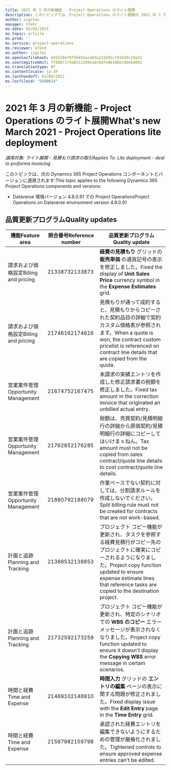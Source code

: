 ```yaml
---
title: 2021 年 3 月の新機能 - Project Operations のライト展開
description: このトピックでは、Project Operations のライト展開の 2021 年 3 月リリースで利用可能な品質更新について説明します。
author: sigitac
manager: tfehr
ms.date: 03/03/2021
ms.topic: article
ms.prod: ''
ms.service: project-operations
ms.reviewer: kfend
ms.author: sigitac
ms.openlocfilehash: bd1518ef8f5645bace63a222b92cfd16d9c19a21
ms.sourcegitcommit: f78087174a8512199a1bcbd7e8610bbc80e64801
ms.translationtype: HT
ms.contentlocale: ja-JP
ms.lasthandoff: 03/04/2021
ms.locfileid: "5500014"
---
```

# <a name="whats-new-march-2021---project-operations-lite-deployment"></a><span data-ttu-id="25c9b-103">2021 年 3 月の新機能 - Project Operations のライト展開</span><span class="sxs-lookup"><span data-stu-id="25c9b-103">What's new March 2021 - Project Operations lite deployment</span></span>

<span data-ttu-id="25c9b-104">_適用対象: ライト展開 - 見積もり請求の取引_</span><span class="sxs-lookup"><span data-stu-id="25c9b-104">_Applies To: Lite deployment - deal to proforma invoicing_</span></span>


<span data-ttu-id="25c9b-105">このトピックは、次の Dynamics 365 Project Operations コンポーネントとバージョンに適用されます:</span><span class="sxs-lookup"><span data-stu-id="25c9b-105">This topic applies to the following Dynamics 365 Project Operations components and versions:</span></span>

- <span data-ttu-id="25c9b-106">Dataverse 環境バージョン 4.8.0.91 での Project Operations</span><span class="sxs-lookup"><span data-stu-id="25c9b-106">Project Operations on Dataverse environment version 4.8.0.91</span></span> 

## <a name="quality-updates"></a><span data-ttu-id="25c9b-107">品質更新プログラム</span><span class="sxs-lookup"><span data-stu-id="25c9b-107">Quality updates</span></span>

| <span data-ttu-id="25c9b-108">**機能**</span><span class="sxs-lookup"><span data-stu-id="25c9b-108">**Feature area**</span></span> | <span data-ttu-id="25c9b-109">**照合番号**</span><span class="sxs-lookup"><span data-stu-id="25c9b-109">**Reference number**</span></span> | <span data-ttu-id="25c9b-110">**品質更新プログラム**</span><span class="sxs-lookup"><span data-stu-id="25c9b-110">**Quality update**</span></span> |
| --- | --- | --- |
| <span data-ttu-id="25c9b-111">請求および価格設定</span><span class="sxs-lookup"><span data-stu-id="25c9b-111">Billing and pricing</span></span> | <span data-ttu-id="25c9b-112">2133873</span><span class="sxs-lookup"><span data-stu-id="25c9b-112">2133873</span></span> | <span data-ttu-id="25c9b-113">**経費の見積もり** グリッドの **販売単価** の通貨記号の表示を修正しました。</span><span class="sxs-lookup"><span data-stu-id="25c9b-113">Fixed the display of **Unit Sales Price** currency symbol in the **Expense Estimates** grid.</span></span> |
| <span data-ttu-id="25c9b-114">請求および価格設定</span><span class="sxs-lookup"><span data-stu-id="25c9b-114">Billing and pricing</span></span> | <span data-ttu-id="25c9b-115">2174616</span><span class="sxs-lookup"><span data-stu-id="25c9b-115">2174616</span></span> | <span data-ttu-id="25c9b-116">見積もりが通って成約すると、見積もりからコピーされた契約品目の詳細で契約カスタム価格表が参照されます。</span><span class="sxs-lookup"><span data-stu-id="25c9b-116">When a quote is won, the contract custom pricelist is referenced on contract line details that are copied from the quote.</span></span> |
| <span data-ttu-id="25c9b-117">営業案件管理</span><span class="sxs-lookup"><span data-stu-id="25c9b-117">Opportunity Management</span></span> | <span data-ttu-id="25c9b-118">2167475</span><span class="sxs-lookup"><span data-stu-id="25c9b-118">2167475</span></span> | <span data-ttu-id="25c9b-119">未請求の実績エントリを作成した修正請求書の税額を修正しました。</span><span class="sxs-lookup"><span data-stu-id="25c9b-119">Fixed tax amount in the correction invoice that originated an unbilled actual entry.</span></span> |
| <span data-ttu-id="25c9b-120">営業案件管理</span><span class="sxs-lookup"><span data-stu-id="25c9b-120">Opportunity Management</span></span> | <span data-ttu-id="25c9b-121">2176285</span><span class="sxs-lookup"><span data-stu-id="25c9b-121">2176285</span></span> | <span data-ttu-id="25c9b-122">税額は、売買契約/見積明細行の詳細から原価契約/見積明細行の詳細にコピーしてはいけまｓねん。</span><span class="sxs-lookup"><span data-stu-id="25c9b-122">Tax amount must not be copied from sales contract/quote line details to cost contract/quote line details.</span></span> |
| <span data-ttu-id="25c9b-123">営業案件管理</span><span class="sxs-lookup"><span data-stu-id="25c9b-123">Opportunity Management</span></span> | <span data-ttu-id="25c9b-124">2188079</span><span class="sxs-lookup"><span data-stu-id="25c9b-124">2188079</span></span> | <span data-ttu-id="25c9b-125">作業ベースでない契約に対しては、分割請求ルールを作成しないでください。</span><span class="sxs-lookup"><span data-stu-id="25c9b-125">Split billing rule must not be created for contracts that are not work-based.</span></span> |
| <span data-ttu-id="25c9b-126">計画と追跡</span><span class="sxs-lookup"><span data-stu-id="25c9b-126">Planning and Tracking</span></span> | <span data-ttu-id="25c9b-127">2138853</span><span class="sxs-lookup"><span data-stu-id="25c9b-127">2138853</span></span> | <span data-ttu-id="25c9b-128">プロジェクト コピー機能が更新され、タスクを参照する経費見積行がコピー先のプロジェクトに確実にコピーされるようになりました。</span><span class="sxs-lookup"><span data-stu-id="25c9b-128">Project copy function updated to ensure expense estimate lines that reference tasks are copied to the destination project.</span></span> |
| <span data-ttu-id="25c9b-129">計画と追跡</span><span class="sxs-lookup"><span data-stu-id="25c9b-129">Planning and Tracking</span></span> | <span data-ttu-id="25c9b-130">2173259</span><span class="sxs-lookup"><span data-stu-id="25c9b-130">2173259</span></span> | <span data-ttu-id="25c9b-131">プロジェクト コピー機能が更新され、特定のシナリオでの **WBS のコピー** エラーメッセージが表示されなくなりました。</span><span class="sxs-lookup"><span data-stu-id="25c9b-131">Project copy function updated to ensure it doesn't display the **Copying WBS** error message in certain scenarios.</span></span> |
| <span data-ttu-id="25c9b-132">時間と経費</span><span class="sxs-lookup"><span data-stu-id="25c9b-132">Time and Expense</span></span> | <span data-ttu-id="25c9b-133">2148910</span><span class="sxs-lookup"><span data-stu-id="25c9b-133">2148910</span></span> | <span data-ttu-id="25c9b-134">**時間入力** グリッドの **エントリの編集** ページの表示に関する問題が修正されました。</span><span class="sxs-lookup"><span data-stu-id="25c9b-134">Fixed display issue with the **Edit Entry** page in the **Time Entry** grid.</span></span> |
| <span data-ttu-id="25c9b-135">時間と経費</span><span class="sxs-lookup"><span data-stu-id="25c9b-135">Time and Expense</span></span> | <span data-ttu-id="25c9b-136">2159798</span><span class="sxs-lookup"><span data-stu-id="25c9b-136">2159798</span></span> | <span data-ttu-id="25c9b-137">承認された経費エントリを編集できないようにするための管理が厳格化されました。</span><span class="sxs-lookup"><span data-stu-id="25c9b-137">Tightened controls to ensure approved expense entries can't be edited.</span></span> |


